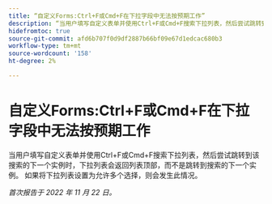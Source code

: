 ```yaml
---
title: “自定义Forms:Ctrl+F或Cmd+F在下拉字段中无法按预期工作”
description: “当用户填写自定义表单并使用Ctrl+F或Cmd+F搜索下拉列表，然后尝试跳转到该搜索的下一个实例时，下拉列表会返回到列表顶部，而不是跳转到搜索的下一个实例。 如果将下拉列表设置为允许多个选择，则会发生此情况。
hidefromtoc: true
source-git-commit: afd6b707f0d9df2887b66bf09e67d1edcac680b3
workflow-type: tm+mt
source-wordcount: '158'
ht-degree: 2%

---
```



# 自定义Forms:Ctrl+F或Cmd+F在下拉字段中无法按预期工作

当用户填写自定义表单并使用Ctrl+F或Cmd+F搜索下拉列表，然后尝试跳转到该搜索的下一个实例时，下拉列表会返回列表顶部，而不是跳转到搜索的下一个实例。 如果将下拉列表设置为允许多个选择，则会发生此情况。

_首次报告于 2022 年 11 月 22 日。_

